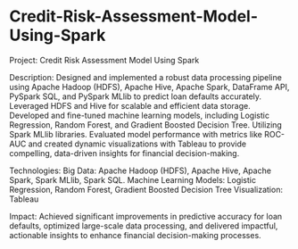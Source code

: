 # Credit-Risk-Assessment-Model-Using-Spark

Project: Credit Risk Assessment Model Using Spark

Description:
Designed and implemented a robust data processing pipeline using Apache Hadoop (HDFS), Apache Hive, Apache Spark, DataFrame API, PySpark SQL, and PySpark MLlib to predict loan defaults accurately. Leveraged HDFS and Hive for scalable and efficient data storage. Developed and fine-tuned machine learning models, including Logistic Regression, Random Forest, and Gradient Boosted Decision Tree. Utilizing Spark MLlib libraries. Evaluated model performance with metrics like ROC-AUC and created dynamic visualizations with Tableau to provide compelling, data-driven insights for financial decision-making.

Technologies:
Big Data: Apache Hadoop (HDFS), Apache Hive, Apache Spark, Spark MLlib, Spark SQL.
Machine Learning Models: Logistic Regression, Random Forest, Gradient Boosted Decision Tree
Visualization: Tableau

Impact:
Achieved significant improvements in predictive accuracy for loan defaults, optimized large-scale data processing, and delivered impactful, actionable insights to enhance financial decision-making processes.
